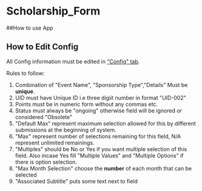 # Scholarship_Form

##How to use App
## How to Edit Config

All Config information must be edited in ["Config" tab](https://docs.google.com/spreadsheets/d/16Ln8V-XTaSKDm1ycu5CNUkki-x2STgVvPHxSnOPKOwM/edit?gid=823531786#gid=823531786).

Rules to follow:
1) Combination of "Event Name",	"Sponsorship Type","Details" Must be **unique**.
2) UID must have Unique ID i.e three digiit number in format "UID-002"
3) Points must be in numeric form without any commas etc.
4) Status must always be "ongoing" otherwise field will be ignored or considered "Obsolete"
6) "Default Max" represent maximum selection allowed for this by different submissions at the beginning of system.
7) "Max" represent number of selections remaining for this field, N/A represent unlimited remainings.
8) "Multiples" should be No or Yes if you want multiple selection of this field. Also incase Yes fill "Multiple Values" and "Multiple Options" if there is option selection.
9) "Max Month Selection" choose the **number** of each month that can be selected
10) "Associated Subtitle" puts some text next to field
